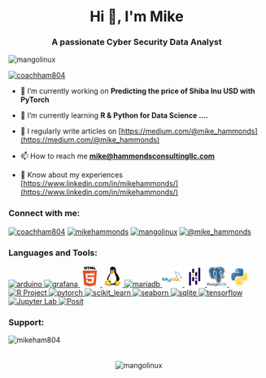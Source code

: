 <h1 align="center">Hi 👋, I'm Mike</h1>
<h3 align="center">A passionate Cyber Security Data Analyst</h3>

<p align="left"> <img src="https://komarev.com/ghpvc/?username=mangolinux&label=Profile%20views&color=0e75b6&style=flat" alt="mangolinux" /> </p>

<p align="left"> <a href="https://twitter.com/coachham804" target="blank"><img src="https://img.shields.io/twitter/follow/coachham804?logo=twitter&style=for-the-badge" alt="coachham804" /></a> </p>

- 🔭 I’m currently working on **Predicting the price of Shiba Inu USD with PyTorch**

- 🌱 I’m currently learning **R & Python for Data Science ....**

- 📝 I regularly write articles on [https://medium.com/@mike_hammonds](https://medium.com/@mike_hammonds)

- 📫 How to reach me **mike@hammondsconsultingllc.com**

- 📄 Know about my experiences [https://www.linkedin.com/in/mikehammonds/](https://www.linkedin.com/in/mikehammonds/)

<h3 align="left">Connect with me:</h3>
<p align="left">
<a href="https://twitter.com/coachham804" target="blank"><img align="center" src="https://raw.githubusercontent.com/rahuldkjain/github-profile-readme-generator/master/src/images/icons/Social/twitter.svg" alt="coachham804" height="30" width="40" /></a>
<a href="https://linkedin.com/in/mikehammonds" target="blank"><img align="center" src="https://raw.githubusercontent.com/rahuldkjain/github-profile-readme-generator/master/src/images/icons/Social/linked-in-alt.svg" alt="mikehammonds" height="30" width="40" /></a>
<a href="https://kaggle.com/mangolinux" target="blank"><img align="center" src="https://raw.githubusercontent.com/rahuldkjain/github-profile-readme-generator/master/src/images/icons/Social/kaggle.svg" alt="mangolinux" height="30" width="40" /></a>
<a href="https://medium.com/@mike_hammonds" target="blank"><img align="center" src="https://raw.githubusercontent.com/rahuldkjain/github-profile-readme-generator/master/src/images/icons/Social/medium.svg" alt="@mike_hammonds" height="30" width="40" /></a>
</p>

<h3 align="left">Languages and Tools:</h3>
<p align="left"> <a href="https://www.arduino.cc/" target="_blank" rel="noreferrer"> <img src="https://cdn.worldvectorlogo.com/logos/arduino-1.svg" alt="arduino" width="40" height="40"/> </a> <a href="https://grafana.com" target="_blank" rel="noreferrer"> <img src="https://www.vectorlogo.zone/logos/grafana/grafana-icon.svg" alt="grafana" width="40" height="40"/> </a> <a href="https://www.w3.org/html/" target="_blank" rel="noreferrer"> <img src="https://raw.githubusercontent.com/devicons/devicon/master/icons/html5/html5-original-wordmark.svg" alt="html5" width="40" height="40"/> </a> <a href="https://www.linux.org/" target="_blank" rel="noreferrer"> <img src="https://raw.githubusercontent.com/devicons/devicon/master/icons/linux/linux-original.svg" alt="linux" width="40" height="40"/> </a> <a href="https://mariadb.org/" target="_blank" rel="noreferrer"> <img src="https://www.vectorlogo.zone/logos/mariadb/mariadb-icon.svg" alt="mariadb" width="40" height="40"/> </a> <a href="https://www.mysql.com/" target="_blank" rel="noreferrer"> <img src="https://raw.githubusercontent.com/devicons/devicon/master/icons/mysql/mysql-original-wordmark.svg" alt="mysql" width="40" height="40"/> </a> <a href="https://pandas.pydata.org/" target="_blank" rel="noreferrer"> <img src="https://raw.githubusercontent.com/devicons/devicon/2ae2a900d2f041da66e950e4d48052658d850630/icons/pandas/pandas-original.svg" alt="pandas" width="40" height="40"/> </a> <a href="https://www.postgresql.org" target="_blank" rel="noreferrer"> <img src="https://raw.githubusercontent.com/devicons/devicon/master/icons/postgresql/postgresql-original-wordmark.svg" alt="postgresql" width="40" height="40"/> </a> <a href="https://www.python.org" target="_blank" rel="noreferrer"> <img src="https://raw.githubusercontent.com/devicons/devicon/master/icons/python/python-original.svg" alt="python" width="40" height="40"/> </a> 
  <a href="https://www.r-project.org" target="_blank" rel="noreferrer"> <img src="https://cdn.jsdelivr.net/gh/devicons/devicon/icons/r/r-original.svg" alt="R Project" width="40" height="40"/> </a>
<a href="https://pytorch.org/" target="_blank" rel="noreferrer"> <img src="https://www.vectorlogo.zone/logos/pytorch/pytorch-icon.svg" alt="pytorch" width="40" height="40"/> </a> <a href="https://scikit-learn.org/" target="_blank" rel="noreferrer"> <img src="https://upload.wikimedia.org/wikipedia/commons/0/05/Scikit_learn_logo_small.svg" alt="scikit_learn" width="40" height="40"/> </a> <a href="https://seaborn.pydata.org/" target="_blank" rel="noreferrer"> <img src="https://seaborn.pydata.org/_images/logo-mark-lightbg.svg" alt="seaborn" width="40" height="40"/> </a> <a href="https://www.sqlite.org/" target="_blank" rel="noreferrer"> <img src="https://www.vectorlogo.zone/logos/sqlite/sqlite-icon.svg" alt="sqlite" width="40" height="40"/> </a> <a href="https://www.tensorflow.org" target="_blank" rel="noreferrer"> <img src="https://www.vectorlogo.zone/logos/tensorflow/tensorflow-icon.svg" alt="tensorflow" width="40" height="40"/> </a> <a href="https://jupyter.org" target="_blank" rel="noreferrer"> <img src="https://cdn.jsdelivr.net/gh/devicons/devicon/icons/jupyter/jupyter-original-wordmark.svg" alt="Jupyter Lab" width="40" height="40"/> </a>         
<a href="https://posit.co" target="_blank" rel="noreferrer"> <img src="https://cdn.jsdelivr.net/gh/devicons/devicon/icons/rstudio/rstudio-original.svg" alt="Posit" width="40" height="40" /> </a>

</p>

<h3 align="left">Support:</h3>
<p><a href="https://www.buymeacoffee.com/mikeham804"> <img align="left" src="https://cdn.buymeacoffee.com/buttons/v2/default-yellow.png" height="50" width="210" alt="mikeham804" /></a></p><br><br>

<p><img align="center" src="https://github-readme-stats.vercel.app/api/top-langs?username=mangolinux&show_icons=true&locale=en&layout=compact" alt="mangolinux" /></p>
